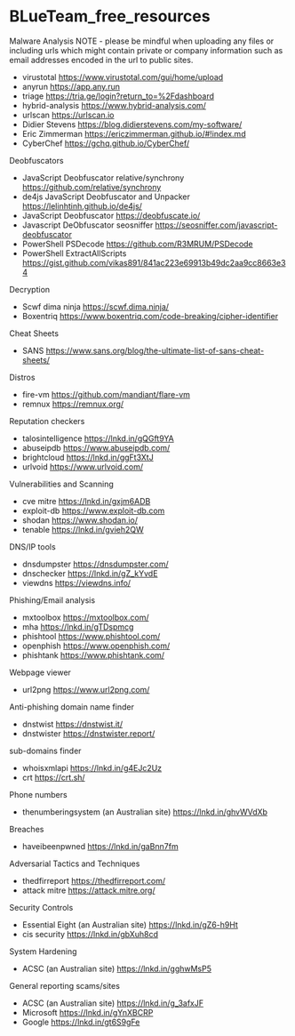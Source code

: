 # BLueTeam_free_resources

Malware Analysis
NOTE - please be mindful when uploading any files or including urls which might contain private or company information such as email addresses encoded in the url to public sites.
- virustotal https://www.virustotal.com/gui/home/upload
- anyrun https://app.any.run
- triage https://tria.ge/login?return_to=%2Fdashboard
- hybrid-analysis https://www.hybrid-analysis.com/
- urlscan https://urlscan.io
- Didier Stevens https://blog.didierstevens.com/my-software/
- Eric Zimmerman https://ericzimmerman.github.io/#!index.md
- CyberChef https://gchq.github.io/CyberChef/

Deobfuscators
- JavaScript Deobfuscator relative/synchrony https://github.com/relative/synchrony
- de4js JavaScript Deobfuscator and Unpacker https://lelinhtinh.github.io/de4js/
- JavaScript Deobfuscator https://deobfuscate.io/
- Javascript DeObfuscator seosniffer https://seosniffer.com/javascript-deobfuscator
- PowerShell PSDecode https://github.com/R3MRUM/PSDecode
- PowerShell ExtractAllScripts https://gist.github.com/vikas891/841ac223e69913b49dc2aa9cc8663e34

Decryption
- Scwf dima ninja https://scwf.dima.ninja/
- Boxentriq https://www.boxentriq.com/code-breaking/cipher-identifier

Cheat Sheets
- SANS https://www.sans.org/blog/the-ultimate-list-of-sans-cheat-sheets/

Distros
- fire-vm https://github.com/mandiant/flare-vm
- remnux https://remnux.org/

Reputation checkers
- talosintelligence https://lnkd.in/gQGft9YA
- abuseipdb https://www.abuseipdb.com/
- brightcloud https://lnkd.in/ggFt3XtJ
- urlvoid https://www.urlvoid.com/

Vulnerabilities and Scanning
- cve mitre https://lnkd.in/gxjm6ADB
- exploit-db https://www.exploit-db.com
- shodan https://www.shodan.io/
- tenable https://lnkd.in/gvieh2QW

DNS/IP tools
- dnsdumpster https://dnsdumpster.com/
- dnschecker https://lnkd.in/gZ_kYvdE
- viewdns https://viewdns.info/

Phishing/Email analysis
- mxtoolbox https://mxtoolbox.com/
- mha https://lnkd.in/gTDspmcg
- phishtool https://www.phishtool.com/
- openphish https://www.openphish.com/
- phishtank https://www.phishtank.com/

Webpage viewer
- url2png https://www.url2png.com/

Anti-phishing domain name finder
- dnstwist https://dnstwist.it/
- dnstwister https://dnstwister.report/

sub-domains finder
- whoisxmlapi https://lnkd.in/g4EJc2Uz
- crt https://crt.sh/

Phone numbers
- thenumberingsystem (an Australian site) https://lnkd.in/ghvWVdXb

Breaches
- haveibeenpwned https://lnkd.in/gaBnn7fm

Adversarial Tactics and Techniques
- thedfirreport https://thedfirreport.com/ 
- attack mitre https://attack.mitre.org/

Security Controls
- Essential Eight (an Australian site) https://lnkd.in/gZ6-h9Ht
- cis security https://lnkd.in/gbXuh8cd

System Hardening
- ACSC (an Australian site) https://lnkd.in/gghwMsP5

General reporting scams/sites
- ACSC (an Australian site) https://lnkd.in/g_3afxJF
- Microsoft https://lnkd.in/gYnXBCRP
- Google https://lnkd.in/gt6S9gFe
